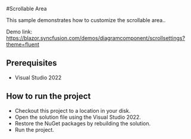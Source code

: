 #Scrollable Area

This sample demonstrates how to customize the scrollable area..

Demo link:
https://blazor.syncfusion.com/demos/diagramcomponent/scrollsettings?theme=fluent


## Prerequisites

* Visual Studio 2022

## How to run the project

* Checkout this project to a location in your disk.
* Open the solution file using the Visual Studio 2022.
* Restore the NuGet packages by rebuilding the solution.
* Run the project.
